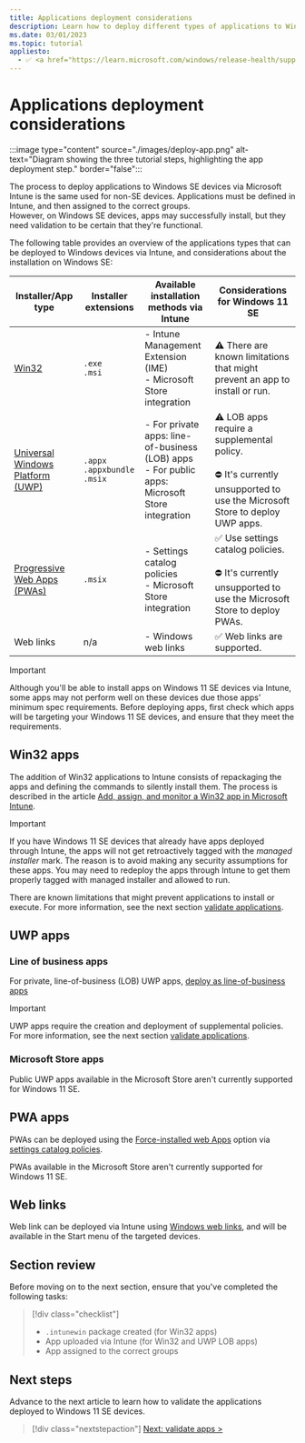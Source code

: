 ```yaml
---
title: Applications deployment considerations
description: Learn how to deploy different types of applications to Windows 11 SE and some considerations before deploying them.
ms.date: 03/01/2023
ms.topic: tutorial
appliesto:
  - ✅ <a href="https://learn.microsoft.com/windows/release-health/supported-versions-windows-client" target="_blank">Windows 11 SE, version 22H2 and later</a>
---
```


# Applications deployment considerations

:::image type="content" source="./images/deploy-app.png" alt-text="Diagram showing the three tutorial steps, highlighting the app deployment step." border="false":::

The process to deploy applications to Windows SE devices via Microsoft Intune is the same used for non-SE devices. Applications must be defined in Intune, and then assigned to the correct groups.\
However, on Windows SE devices, apps may successfully install, but they need validation to be certain that they're functional.

The following table provides an overview of the applications types that can be deployed to Windows devices via Intune, and considerations about the installation on Windows SE:

|**Installer/App type**|**Installer extensions**|**Available installation methods via Intune**|**Considerations for Windows 11 SE**|
|-|-|-|-|
|[Win32][WIN-1]|`.exe`<br>`.msi`|- Intune Management Extension (IME)<br> - Microsoft Store integration|⚠️ There are known limitations that might prevent an app to install or run.|
|[Universal Windows Platform (UWP)][WIN-2]|`.appx`<br>`.appxbundle`<br>`.msix`<br>|- For private apps: line-of-business (LOB) apps<br>- For public apps: Microsoft Store integration|⚠️ LOB apps require a supplemental policy.<br><br>⛔ It's currently unsupported to use the Microsoft Store to deploy UWP apps.|
|[Progressive Web Apps (PWAs)][EDGE-2] |`.msix`|- Settings catalog policies<br>- Microsoft Store integration|✅ Use settings catalog policies.<br><br>⛔ It's currently unsupported to use the Microsoft Store to deploy PWAs.|
|Web links| n/a |- Windows web links|✅ Web links are supported. |

> [!IMPORTANT]
> Although you'll be able to install apps on Windows 11 SE devices via Intune, some apps may not perform well on these devices due those apps' minimum spec requirements.
> Before deploying apps, first check which apps will be targeting your Windows 11 SE devices, and ensure that they meet the requirements.

## Win32 apps

The addition of Win32 applications to Intune consists of repackaging the apps and defining the commands to silently install them. The process is described in the article [Add, assign, and monitor a Win32 app in Microsoft Intune][MEM-1].

> [!IMPORTANT]
> If you have Windows 11 SE devices that already have apps deployed through Intune, the apps will not get retroactively tagged with the *managed installer* mark. The reason is to avoid making any security assumptions for these apps. You may need to redeploy the apps through Intune to get them properly tagged with managed installer and allowed to run.

There are known limitations that might prevent applications to install or execute. For more information, see the next section [validate applications](validate-apps.md).

## UWP apps

### Line of business apps

For private, line-of-business (LOB) UWP apps, [deploy as line-of-business apps][MEM-2]

> [!IMPORTANT]
> UWP apps require the creation and deployment of supplemental policies. For more information, see the next section [validate applications](validate-apps.md).

### Microsoft Store apps

Public UWP apps available in the Microsoft Store aren't currently supported for Windows 11 SE.

## PWA apps

PWAs can be deployed using the [Force-installed web Apps][EDGE-1] option via [settings catalog policies][MEM-3].

PWAs available in the Microsoft Store aren't currently supported for Windows 11 SE.

## Web links

Web link can be deployed via Intune using [Windows web links][MEM-4], and will be available in the Start menu of the targeted devices.

## Section review

Before moving on to the next section, ensure that you've completed the following tasks:

> [!div class="checklist"]
> - `.intunewin` package created (for Win32 apps)
> - App uploaded via Intune (for Win32 and UWP LOB apps)
> - App assigned to the correct groups

## Next steps

Advance to the next article to learn how to validate the applications deployed to Windows 11 SE devices.

> [!div class="nextstepaction"]
> [Next: validate apps >](validate-apps.md)

[EDGE-1]: /deployedge/microsoft-edge-policies#configure-list-of-force-installed-web-apps
[EDGE-2]: /microsoft-edge/progressive-web-apps-chromium
[MEM-1]: /mem/intune/apps/apps-win32-add
[MEM-2]: /mem/intune/apps/lob-apps-windows
[MEM-3]: /mem/intune/configuration/settings-catalog
[MEM-4]: /mem/intune/apps/web-app
[WIN-1]: /windows/win32
[WIN-2]: /windows/uwp/get-started/universal-application-platform-guide